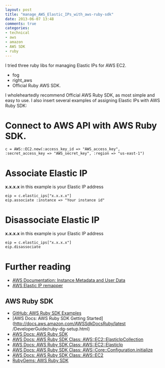 ```yaml
---
layout: post
title: "manage_AWS_Elastic_IPs_with_aws-ruby-sdk"
date: 2013-06-07 13:48
comments: true
categories: 
- technical
- aws
- amazon
- AWS SDK
- ruby
---
```

I tried three ruby libs for managing Elastic IPs for AWS EC2.

* fog
* right_aws
* Official Ruby AWS SDK.

I wholeheartedly recommend Official AWS Ruby SDK, as most simple and easy to use.
I also insert several examples of assigning Elastic IPs with AWS Ruby SDK:

<!-- more -->

# Connect to AWS API with AWS Ruby SDK.

    c = AWS::EC2.new(:access_key_id => "AWS_access_key", :secret_access_key => "AWS_secret_key", :region => "us-east-1")

# Associate Elastic IP
**x.x.x.x** in this example is your Elastic IP address

    eip = c.elastic_ips["x.x.x.x"]
    eip.associate :instance => "Your instance id"

# Disassociate Elastic IP
**x.x.x.x** in this example is your Elastic IP address

    eip = c.elastic_ips["x.x.x.x"]
    eip.disassociate

# Further reading

  * [AWS Documentation: Instance Metadata and User Data](http://docs.aws.amazon.com/AWSEC2/latest/UserGuide/AESDG-chapter-instancedata.html)
  * [AWS Elastic IP remapper](https://github.com/madebymade/aws-remap-elastic-ip)

## AWS Ruby SDK

  * [GitHub: AWS Ruby SDK Examples](https://github.com/aws/aws-sdk-ruby/tree/master/samples)
  * [AWS Docs: AWS Ruby SDK Getting Started](http://docs.aws.amazon.com/AWSSdkDocsRuby/latest
/DeveloperGuide/ruby-dg-setup.html)
  * [AWS Docs: AWS Ruby SDK](http://docs.aws.amazon.com/AWSRubySDK/latest/frames.html)
  * [AWS Docs: AWS Ruby SDK Class: AWS::EC2::ElasticIpCollection](http://docs.aws.amazon.com/AWSRubySDK/latest/AWS/EC2/ElasticIpCollection.html)
  * [AWS Docs: AWS Ruby SDK Class: AWS::EC2::ElasticIp](http://docs.aws.amazon.com/AWSRubySDK/latest/AWS/EC2/ElasticIp.html)
  * [AWS Docs: AWS Ruby SDK Class: AWS::Core::Configuration.initialize](http://docs.aws.amazon.com/AWSRubySDK/latest/AWS/Core/Configuration.html#initialize-instance_method)
  * [AWS Docs: AWS Ruby SDK Class: AWS::EC2](http://docs.aws.amazon.com/AWSRubySDK/latest/AWS/EC2.html)
  * [RubyGems: AWS Ruby SDK](http://rubygems.org/gems/aws-sdk)
  